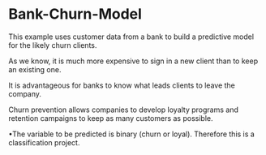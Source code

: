 # Bank-Churn-Model
This example uses customer data from a bank to build a predictive model for the likely churn clients.

As we know, it is much more expensive to sign in a new client than to keep an existing one.

It is advantageous for banks to know what leads clients to leave the company.

Churn prevention allows companies to develop loyalty programs and retention campaigns to keep as many customers as possible.

•The variable to be predicted is binary (churn or loyal). Therefore this is a classification project.
